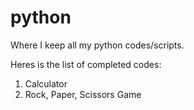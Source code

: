 # python
Where I keep all my python codes/scripts.

Heres is the list of completed codes:
1. Calculator
2. Rock, Paper, Scissors Game

